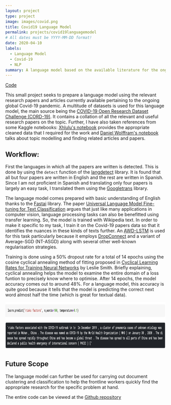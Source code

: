 ```yaml
---
layout: project
type: project
image: images/covid.png
title: Covid19 Language Model
permalink: projects/covid19languagemodel
# All dates must be YYYY-MM-DD format!
date: 2020-04-10
labels:
  - Language Model
  - Covid-19
  - NLP
summary: A language model based on the available literature for the ongoing Covid-19 pandemic.
---
```


[Code](https://github.com/piyushmishra12/Covid-19-Language-Model)

This small project seeks to prepare a language model using the relevant research papers and articles currently available pertaining to the ongoing global Covid-19 pandemic. A multitude of datasets is used for this language model, the main source being the [COVID-19 Open Research Dataset Challenge (CORD-19)](https://www.kaggle.com/allen-institute-for-ai/CORD-19-research-challenge). It contains a collation of all the relevant and useful research papers on the topic. Further, I have also taken references from some Kaggle notebooks: [Xhlulu's notebook](https://www.kaggle.com/xhlulu/cord-19-eda-parse-json-and-generate-clean-csv) provides the appropriate cleaned data that I required for the work and [Daniel Wolffram's notebook](https://www.kaggle.com/danielwolffram/topic-modeling-finding-related-articles) talks about topic modelling and finding related articles and papers.

## Workflow:

First the languages in which all the papers are written is detected. This is done by using the `detect` function of the [langdetect](https://pypi.org/project/langdetect/) library. It is found that all but four papers are written in English and the rest are written in Spanish. Since I am not proficient in Spanish and translating only four papers is largely an easy task, I translated them using the [Googletrans](https://pypi.org/project/googletrans/) library.

The language model comes prepared with basic understanding of English thanks to the [Fastai](https://www.fast.ai) library. The paper [Universal Language Model Fine-tuning for Text Classification](https://arxiv.org/abs/1801.06146) argues that just like many applications in computer vision, language processing tasks can also be benefitted using transfer learning. So, the model is trained with Wikipedia text. In order to make it specific to my task, I train it on the Covid-19 papers data so that it identifies the nuances in these kinds of texts further. An [AWD-LSTM](https://arxiv.org/pdf/1708.02182.pdf) is used for this task particularly because it employs [DropConnect](http://yann.lecun.com/exdb/publis/pdf/wan-icml-13.pdf) and a variant of Average-SGD (NT-ASGD) along with several other well-known regularisation strategies.

Training is done using a 50% dropout rate for a total of 14 epochs using the cosine cyclical annealing method of fitting proposed in [Cyclical Learning Rates for Training Neural Networks](https://arxiv.org/abs/1506.01186) by Leslie Smith. Briefly explaining, cyclical annealing helps the model to examine the entire domain of a loss funtion to precisely know where to optimise. After 14 epochs, the model accuracy comes out to around 48%. For a language model, this accuracy is quite good because it tells that the model is predicting the correct next word almost half the time (which is great for textual data).

<p align="center">
  <img width="800" height="150" src="/images/example.png">
</p>

## Future Scope

The language model can further be used for carrying out document clustering and classification to help the frontline workers quickly find the appropriate research for the specific problem at hand.

The entire code can be viewed at the [Github repository](https://github.com/piyushmishra12/Covid-19-Language-Model)
